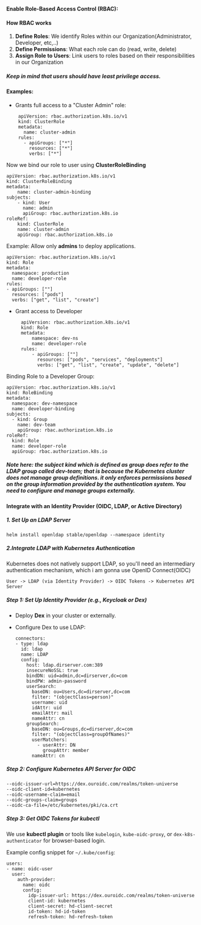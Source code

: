 **Enable Role-Based Access Control (RBAC):**

#### How RBAC works

 1. **Define Roles**: We identify Roles within our Organization(Administrator, Developer, etc,..)
 2. **Define Permissions**: What each role can do (read, write, delete)
 3. **Assign Role to Users**: Link users to roles based on their responsibilities in our Organization

##### Keep in mind that users should have **least privilege** access.

#### Examples:

 - Grants full access to a "Cluster Admin" role:

		apiVersion: rbac.authorization.k8s.io/v1
		kind: ClusterRole
		metadata:
		  name: cluster-admin
		rules:
		  - apiGroups: ["*"]
		    resources: ["*"]
		    verbs: ["*"]

Now we bind our role to user using **ClusterRoleBinding**

	apiVersion: rbac.authorization.k8s.io/v1
	kind: ClusterRoleBinding
	metadata:
		name: cluster-admin-binding
	subjects:
		- kind: User
		  name: admin
		  apiGroup: rbac.authorization.k8s.io
	roleRef:
		kind: ClusterRole
		name: cluster-admin
		apiGroup: rbac.authorization.k8s.io


 Example: Allow only **admins** to deploy applications.

	apiVersion: rbac.authorization.k8s.io/v1
	kind: Role
	metadata:
	  namespace: production
	  name: developer-role
	rules:
	- apiGroups: [""]
	  resources: ["pods"]
	  verbs: ["get", "list", "create"]

- Grant access to Developer

		apiVersion: rbac.authorization.k8s.io/v1
		kind: Role
		metadata:
			namespace: dev-ns
			name: developer-role
		rules:
			- apiGroups: [""]
			  resources: ["pods", "services", "deployments"]
			  verbs: ["get", "list", "create", "update", "delete"]

Binding Role to a Developer Group:

	apiVersion: rbac.authorization.k8s.io/v1
	kind: RoleBinding
	metadata:
	  namespace: dev-namespace
	  name: developer-binding
	subjects:
	  - kind: Group
	    name: dev-team
	    apiGroup: rbac.authorization.k8s.io
	roleRef:
	  kind: Role
	  name: developer-role
	  apiGroup: rbac.authorization.k8s.io

##### Note here: the subject kind which is defined as group does refer to the LDAP group called dev-team; that is because the Kubernetes cluster does not manage group definitions. it only enforces permissions based on the group information provided by the authentication system. You need to configure and manage groups externally.

#### Integrate with an Identity Provider (OIDC, LDAP, or Active Directory)
##### 1. Set Up an LDAP Server

	helm install openldap stable/openldap --namespace identity

##### 2.Integrate LDAP with Kubernetes Authentication
Kubernetes does not natively support LDAP, so you'll need an intermediary authentication mechanism, which i am gonna use OpenID Connect(OIDC) 

	User -> LDAP (via Identity Provider) -> OIDC Tokens -> Kubernetes API Server

 ##### Step 1: Set Up Identity Provider (e.g., Keycloak or Dex)
-   Deploy **Dex** in your cluster or externally.
-   Configure Dex to use LDAP:

		connectors:
		- type: ldap
		  id: ldap
		  name: LDAP
		  config:
		    host: ldap.dirserver.com:389
		    insecureNoSSL: true
		    bindDN: uid=admin,dc=dirserver,dc=com
		    bindPW: admin-password
		    userSearch:
		      baseDN: ou=Users,dc=dirserver,dc=com
		      filter: "(objectClass=person)"
		      username: uid
		      idAttr: uid
		      emailAttr: mail
		      nameAttr: cn
		    groupSearch:
		      baseDN: ou=Groups,dc=dirserver,dc=com
		      filter: "(objectClass=groupOfNames)"
		      userMatchers:
		        - userAttr: DN
		          groupAttr: member
		      nameAttr: cn

##### Step 2: Configure Kubernetes API Server for OIDC
	--oidc-issuer-url=https://dex.ouroidc.com/realms/token-universe
	--oidc-client-id=kubernetes
	--oidc-username-claim=email
	--oidc-groups-claim=groups
	--oidc-ca-file=/etc/kubernetes/pki/ca.crt

##### Step 3: Get OIDC Tokens for kubectl

We use **kubectl plugin** or tools like `kubelogin`, `kube-oidc-proxy`, or `dex-k8s-authenticator` for browser-based login.

Example config snippet for `~/.kube/config`:

	users:
	- name: oidc-user
	  user:
	    auth-provider:
	      name: oidc
	      config:
	        idp-issuer-url: https://dex.ouroidc.com/realms/token-universe
	        client-id: kubernetes
	        client-secret: hd-client-secret
	        id-token: hd-id-token
	        refresh-token: hd-refresh-token






